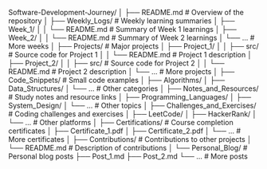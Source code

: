 Software-Development-Journey/
│
├── README.md                  # Overview of the repository
│
├── Weekly_Logs/               # Weekly learning summaries
│   ├── Week_1/
│   │   └── README.md          # Summary of Week 1 learnings
│   ├── Week_2/
│   │   └── README.md          # Summary of Week 2 learnings
│   └── ...                    # More weeks
│
├── Projects/                  # Major projects
│   ├── Project_1/
│   │   ├── src/               # Source code for Project 1
│   │   └── README.md          # Project 1 description
│   ├── Project_2/
│   │   ├── src/               # Source code for Project 2
│   │   └── README.md          # Project 2 description
│   └── ...                    # More projects
│
├── Code_Snippets/             # Small code examples
│   ├── Algorithms/
│   ├── Data_Structures/
│   └── ...                    # Other categories
│
├── Notes_and_Resources/       # Study notes and resource links
│   ├── Programming_Languages/
│   ├── System_Design/
│   └── ...                    # Other topics
│
├── Challenges_and_Exercises/  # Coding challenges and exercises
│   ├── LeetCode/
│   ├── HackerRank/
│   └── ...                    # Other platforms
│
├── Certifications/            # Course completion certificates
│   ├── Certificate_1.pdf
│   ├── Certificate_2.pdf
│   └── ...                    # More certificates
│
├── Contributions/             # Contributions to other projects
│   └── README.md              # Description of contributions
│
└── Personal_Blog/             # Personal blog posts
    ├── Post_1.md
    ├── Post_2.md
    └── ...                    # More posts

